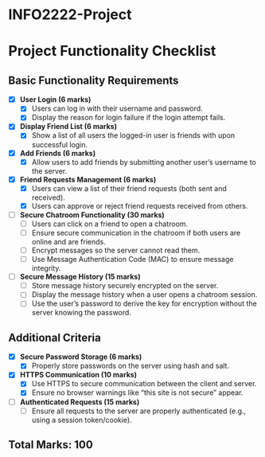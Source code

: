 # INFO2222-Project

# Project Functionality Checklist

## Basic Functionality Requirements

- [x] **User Login (6 marks)**
  - [x] Users can log in with their username and password.
  - [x] Display the reason for login failure if the login attempt fails.

- [x] **Display Friend List (6 marks)**
  - [x] Show a list of all users the logged-in user is friends with upon successful login.

- [x] **Add Friends (6 marks)**
  - [x] Allow users to add friends by submitting another user’s username to the server.

- [x] **Friend Requests Management (6 marks)**
  - [x] Users can view a list of their friend requests (both sent and received).
  - [x] Users can approve or reject friend requests received from others.

- [ ] **Secure Chatroom Functionality (30 marks)**
  - [ ] Users can click on a friend to open a chatroom.
  - [ ] Ensure secure communication in the chatroom if both users are online and are friends.
  - [ ] Encrypt messages so the server cannot read them.
  - [ ] Use Message Authentication Code (MAC) to ensure message integrity.
  
- [ ] **Secure Message History (15 marks)**
  - [ ] Store message history securely encrypted on the server.
  - [ ] Display the message history when a user opens a chatroom session.
  - [ ] Use the user’s password to derive the key for encryption without the server knowing the password.

## Additional Criteria

- [x] **Secure Password Storage (6 marks)**
  - [x] Properly store passwords on the server using hash and salt.
  
- [x] **HTTPS Communication (10 marks)**
  - [x] Use HTTPS to secure communication between the client and server.
  - [x] Ensure no browser warnings like “this site is not secure” appear.
  
- [ ] **Authenticated Requests (15 marks)**
  - [ ] Ensure all requests to the server are properly authenticated (e.g., using a session token/cookie).

## Total Marks: 100
